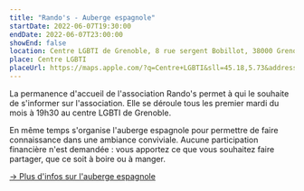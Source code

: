 ```yaml
---
title: "Rando's - Auberge espagnole"
startDate: 2022-06-07T19:30:00
endDate: 2022-06-07T23:00:00
showEnd: false
location: Centre LGBTI de Grenoble, 8 rue sergent Bobillot, 38000 Grenoble
place: Centre LGBTI
placeUrl: https://maps.apple.com/?q=Centre+LGBTI&sll=45.18,5.73&address=8+rue+sergent+Bobillot
---
```


La permanence d'accueil de l'association Rando's permet à qui le souhaite de s'informer sur l'association. Elle se déroule tous les premier mardi du mois à 19h30 au centre LGBTI de Grenoble.

En même temps s'organise l'auberge espagnole pour permettre de faire connaissance dans une ambiance conviviale. Aucune participation financière n'est demandée : vous apportez ce que vous souhaitez faire partager, que ce soit à boire ou à manger.

[→ Plus d'infos sur l'auberge espagnole](http://randosrhonealpes.e-monsite.com/pages/menu-des-sorties/07-06-accueil-auberge-espagnole-a-grenoble.html)
